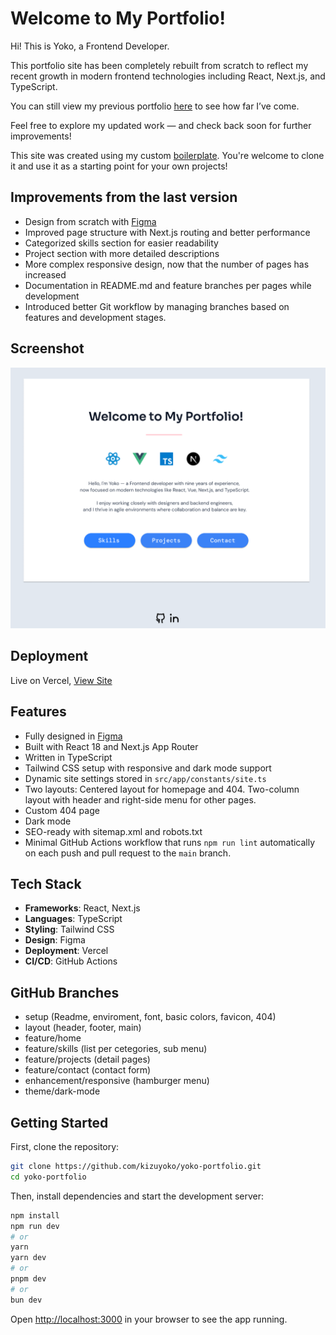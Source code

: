 # Welcome to My Portfolio!

Hi! This is Yoko, a Frontend Developer.

This portfolio site has been completely rebuilt from scratch to reflect my recent growth in modern frontend technologies including React, Next.js, and TypeScript.  

You can still view my previous portfolio [here](https://portfolioyoko.vercel.app) to see how far I’ve come.

Feel free to explore my updated work — and check back soon for further improvements!

This site was created using my custom [boilerplate](https://boilerplate-react-nextjs-typescript.vercel.app/). You're welcome to clone it and use it as a starting point for your own projects!

## Improvements from the last version
- Design from scratch with [Figma](https://www.figma.com/design/jawKCOfRFJjaRytr5RtJDm/Yoko-Portfolio?node-id=63-38&t=e8XsOdkiLwFETs5y-1)
- Improved page structure with Next.js routing and better performance
- Categorized skills section for easier readability
- Project section with more detailed descriptions
- More complex responsive design, now that the number of pages has increased
- Documentation in README.md and feature branches per pages while development
- Introduced better Git workflow by managing branches based on features and development stages.

## Screenshot

![Screenshot](./public/screenshot.png) 

## Deployment

Live on Vercel, [View Site](https://yoko-portfolio-kappa.vercel.app/)

## Features

- Fully designed in [Figma](https://www.figma.com/design/jawKCOfRFJjaRytr5RtJDm/Yoko-Portfolio?node-id=63-38&t=e8XsOdkiLwFETs5y-1)
- Built with React 18 and Next.js App Router
- Written in TypeScript
- Tailwind CSS setup with responsive and dark mode support
- Dynamic site settings stored in `src/app/constants/site.ts`
- Two layouts: Centered layout for homepage and 404. Two-column layout with header and right-side menu for other pages.
- Custom 404 page
- Dark mode
- SEO-ready with sitemap.xml and robots.txt
- Minimal GitHub Actions workflow that runs `npm run lint` automatically on each push and pull request to the `main` branch. 

## Tech Stack

- **Frameworks**: React, Next.js
- **Languages**: TypeScript
- **Styling**: Tailwind CSS
- **Design**: Figma
- **Deployment**: Vercel
- **CI/CD**: GitHub Actions

## GitHub Branches
- setup (Readme, enviroment, font, basic colors, favicon, 404) 
- layout (header, footer, main)
- feature/home 
- feature/skills (list per cetegories, sub menu) 
- feature/projects (detail pages)
- feature/contact (contact form)
- enhancement/responsive (hamburger menu)
- theme/dark-mode

## Getting Started

First, clone the repository:

```bash
git clone https://github.com/kizuyoko/yoko-portfolio.git
cd yoko-portfolio
```
Then, install dependencies and start the development server:

```bash
npm install
npm run dev
# or
yarn
yarn dev
# or
pnpm dev
# or
bun dev
```

Open [http://localhost:3000](http://localhost:3000)  in your browser to see the app running.
